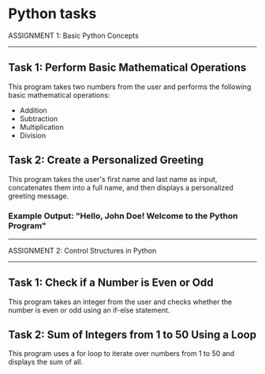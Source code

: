 # Python tasks
ASSIGNMENT 1: Basic Python Concepts

---

## Task 1: Perform Basic Mathematical Operations

This program takes two numbers from the user and performs the following basic mathematical operations:

- Addition
- Subtraction
- Multiplication
- Division


## Task 2: Create a Personalized Greeting

This program takes the user's first name and last name as input, concatenates them into a full name, and then displays a personalized greeting message.

### Example Output: "Hello, John Doe! Welcome to the Python Program"


---

ASSIGNMENT 2: Control Structures in Python

---
## Task 1: Check if a Number is Even or Odd

This program takes an integer from the user and checks whether the number is even or odd using an if-else statement.


## Task 2: Sum of Integers from 1 to 50 Using a Loop

This program uses a for loop to iterate over numbers from 1 to 50 and displays the sum of all.